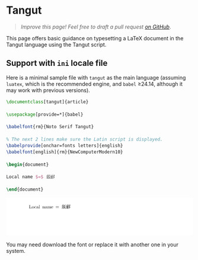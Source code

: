 # Tangut

<blockquote>
  <p><em>Improve this page! Feel free to draft a pull request <a href="https://github.com/latex3/babel/tree/docs/docs">on GitHub</a></em>.</p>
</blockquote>

This page offers basic guidance on typesetting a LaTeX document in the
Tangut language using the Tangut script.

## Support with `ini` locale file

Here is a minimal sample file with `tangut` as the main language
(assuming `luatex`, which is the recommended engine, and `babel` ≥24.14,
although it may work with previous versions).

```tex
\documentclass[tangut]{article}

\usepackage[provide=*]{babel}

\babelfont{rm}{Noto Serif Tangut}

% The next 2 lines make sure the Latin script is displayed.
\babelprovide[onchar=fonts letters]{english}
\babelfont[english]{rm}{NewComputerModern10}

\begin{document}

Local name $=$ 𗼇𗟲

\end{document}
```

![](../media/locale-tangut.png)

You may need download the font or replace it with another one in your
system.